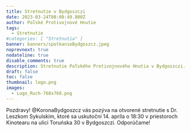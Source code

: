 ```yaml
---
title: Stretnutie v Bydgoszczi
date: 2023-03-24T08:08:49.800Z
author: Poľské Protivojnové Hnutie
tags:
  - Stretnutie
#categories: [ "Stretnutia" ]
banner: banners/spotkanieBydgoszcz.jpeg
noprevnext: true
nodateline: true
disable_comments: true
description: Stretnutie Poľského Protivojnového Hnutia v Bydgoszczi.
draft: false
toc: false
thumbnail: logo.png
images:
  - Logo_Ruch-768x768.png
---
```


Pozdravy! @KoronaBydgoszcz vás pozýva na otvorené stretnutie s Dr. Leszkom Sykulskim, ktoré sa uskutoční 14. apríla o 18:30 v priestoroch Kinotearu na ulici Toruńska 30 v Bydgoszczi. Odporúčame!

